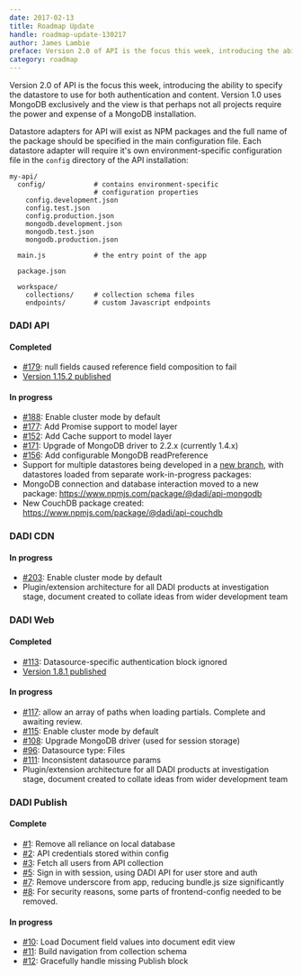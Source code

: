 ```yaml
---
date: 2017-02-13
title: Roadmap Update
handle: roadmap-update-130217
author: James Lambie
preface: Version 2.0 of API is the focus this week, introducing the ability to specify the datastore to use for both authentication and content. 
category: roadmap
---
```


Version 2.0 of API is the focus this week, introducing the ability to specify the datastore to use for both authentication and content. Version 1.0 uses MongoDB exclusively and the view is that perhaps not all projects require the power and expense of a MongoDB installation.

Datastore adapters for API will exist as NPM packages and the full name of the package should be specified in the main configuration file. Each datastore adapter will require it's own environment-specific configuration file in the `config` directory of the API installation:

```
my-api/
  config/            # contains environment-specific
                     # configuration properties
    config.development.json
    config.test.json
    config.production.json
    mongodb.development.json
    mongodb.test.json
    mongodb.production.json

  main.js            # the entry point of the app

  package.json

  workspace/
    collections/     # collection schema files
    endpoints/       # custom Javascript endpoints
```

### DADI API

#### Completed

* [#179](https://github.com/dadi/api/issues/179): null fields caused reference field composition to fail
* [Version 1.15.2 published](https://github.com/dadi/api/releases/tag/v1.15.2)

#### In progress

* [#188](https://github.com/dadi/api/issues/188): Enable cluster mode by default
* [#177](https://github.com/dadi/api/issues/177): Add Promise support to model layer
* [#152](https://github.com/dadi/api/issues/152): Add Cache support to model layer
* [#171](https://github.com/dadi/api/issues/171): Upgrade of MongoDB driver to 2.2.x (currently 1.4.x)
* [#156](https://github.com/dadi/api/issues/156): Add configurable MongoDB readPreference
* Support for multiple datastores being developed in a [new branch](https://github.com/dadi/api/tree/feature/multiple-data-stores), with datastores loaded from separate work-in-progress packages:
 * MongoDB connection and database interaction moved to a new package: https://www.npmjs.com/package/@dadi/api-mongodb
 * New CouchDB package created: https://www.npmjs.com/package/@dadi/api-couchdb

### DADI CDN

#### In progress

* [#203](https://github.com/dadi/cdn/issues/203): Enable cluster mode by default
* Plugin/extension architecture for all DADI products at investigation stage, document created to collate ideas from wider development team

### DADI Web

#### Completed

* [#113](https://github.com/dadi/web/issues/113): Datasource-specific authentication block ignored
* [Version 1.8.1 published](https://github.com/dadi/web/releases/tag/v1.8.1)

#### In progress

* [#117](https://github.com/dadi/web/issues/117): allow an array of paths when loading partials. Complete and awaiting review.
* [#115](https://github.com/dadi/api/issues/115): Enable cluster mode by default
* [#108](https://github.com/dadi/api/issues/108): Upgrade MongoDB driver (used for session storage)
* [#96](https://github.com/dadi/web/issues/96): Datasource type: Files
* [#111](https://github.com/dadi/web/issues/111): Inconsistent datasource params
* Plugin/extension architecture for all DADI products at investigation stage, document created to collate ideas from wider development team

### DADI Publish

#### Complete

* [#1](https://github.com/dadi/publish/issues/1): Remove all reliance on local database
* [#2](https://github.com/dadi/publish/issues/2): API credentials stored within config
* [#3](https://github.com/dadi/publish/issues/3): Fetch all users from API collection
* [#5](https://github.com/dadi/publish/issues/5): Sign in with session, using DADI API for user store and auth
* [#7](https://github.com/dadi/publish/issues/7): Remove underscore from app, reducing bundle.js size significantly
* [#8](https://github.com/dadi/publish/issues/8): For security reasons, some parts of frontend-config needed to be removed.

#### In progress

* [#10](https://github.com/dadi/publish/issues/10): Load Document field values into document edit view
* [#11](https://github.com/dadi/publish/issues/11): Build navigation from collection schema
* [#12](https://github.com/dadi/publish/issues/12): Gracefully handle missing Publish block
